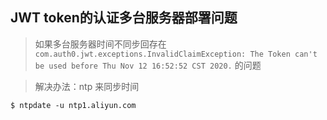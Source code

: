 ## JWT token的认证多台服务器部署问题

> 如果多台服务器时间不同步回存在`com.auth0.jwt.exceptions.InvalidClaimException: The Token can't be used before Thu Nov 12 16:52:52 CST 2020.` 的问题

> 解决办法：ntp 来同步时间

```
$ ntpdate -u ntp1.aliyun.com
```
